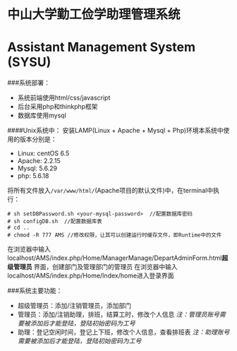 ﻿# 中山大学勤工俭学助理管理系统
# Assistant Management System (SYSU)

###系统部署：
- 系统前端使用html/css/javascript
- 后台采用php和thinkphp框架
- 数据库使用mysql

####Unix系统中：
安装LAMP(Linux + Apache + Mysql + Php)环境本系统中使用的版本分别是：
- Linux: centOS 6.5
- Apache: 2.2.15
- Mysql: 5.6.29
- php: 5.6.18

将所有文件放入`/var/www/html/`(Apache项目的默认文件)中，在terminal中执行：
```
# sh setDBPassword.sh <your-mysql-password>  //配置数据库密码
# sh configDB.sh  //配置数据库表
# cd ..
# chmod -R 777 AMS //修改权限，让其可以创建运行时缓存文件，即Runtime中的文件
```
在浏览器中输入localhost/AMS/index.php/Home/ManagerManage/DepartAdminForm.html**超级管理员** 界面，创建部门及管理部门的管理员
在浏览器中输入localhost/AMS/index.php/Home/Index/home进入登录界面

###系统主要功能：
- 超级管理员：添加/注销管理员，添加部门
- 管理员：添加/注销助理，排班，结算工时，修改个人信息 *注：管理员账号需要被添加后才能登陆，登陆初始密码为工号*
- 助理：登记空闲时间，登记上下班，修改个人信息，查看排班表 *注：助理账号需要被添加后才能登陆，登陆初始密码为工号*

